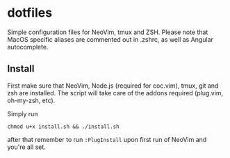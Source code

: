 # dotfiles

Simple configuration files for NeoVim, tmux and ZSH.
Please note that MacOS specific aliases are commented out in .zshrc, as well as Angular autocomplete.

## Install

First make sure that NeoVim, Node.js (required for coc.vim), tmux, git and zsh are installed. The script will take care of the addons required (plug.vim, oh-my-zsh, etc).

Simply run
```
chmod u+x install.sh && ./install.sh
```

after that remember to run `:PlugInstall` upon first run of NeoVim and you're all set.
